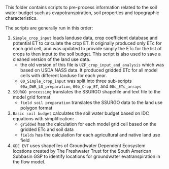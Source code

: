 This folder contains scripts to pre-process information related to the soil water budget such as evapotranspiration, soil properties and topographic characteristics.  

The scripts are generally run in this order:
1. `Simple_crop_input` loads landuse data, crop coefficient database and potential ET to calculate the crop ET. It originally produced only ETc for each grid cell, and was updated to provide simply the ETc for the list of crops to then input to the soil budget. This script is also used to save a cleaned version of the land use data.  
    - the old version of this file is `UZF_crop_input_and_analysis` which was based on USDA NASS data. It produced gridded ETc for all model cells with different landuse for each year.
    - `00_Simple_crop_input` was split into three sub-scripts `00a_DWR_LU_preparation`, `00b_Crop_ET`, and `00c_ETc_arrays`
2. `SSURGO processing` translates the SSURGO shapefile and text file to the model grid format
    - `field soil preparation` translates the SSURGO data to the land use polygon format
3. `Basic soil budget` calculates the soil water budget based on IDC equations with simplification:
    - `gridded` has the calculation for each model grid cell based on the gridded ETc and soil data
    - `fields` has the calculation for each agricultural and native land use field
4. `GDE EVT` uses shapefiles of Groundwater Dependent Ecosystem locations created by The Freshwater Trust for the South American Subbasin GSP to identify locations for groundwater evatranspiration in the flow model. 
